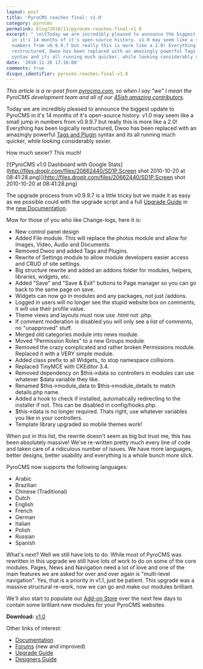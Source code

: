 ```yaml
---
layout: post
title: 'PyroCMS reaches final: v1.0'
category: pyrocms
permalink: blog/2010/11/pyrocms-reaches-final-v1.0
excerpt: " \n\tToday we are incredibly pleased to announce the biggest update to PyroCMS
  in it's 14 months of it's open-source history. v1.0 may seem like a small jump in
  numbers from v0.9.9.7 but really this is more like a 2.0! Everything has been logically
  restructured, Dwoo has been replaced with an amazingly powerful Tags and Plugin
  syntax and its all running much quicker, while looking considerably sexier. "
date: '2010-11-26 17:16:00'
comments: true
disqus_identifier: pyrocms-reaches-final-v1.0
---
```


_This article is a re-post from [pyrocms.com](http://pyrocms.com/), so when I say "we" I mean the PyroCMS development team and all of our [45ish amazing contributors](https://github.com/pyrocms/pyrocms/contributors)._

Today we are incredibly pleased to announce the biggest update to PyroCMS in it's 14 months of it's open-source history. v1.0 may seem like a small jump in numbers from v0.9.9.7 but really this is more like a 2.0! Everything has been logically restructured, Dwoo has been replaced with an amazingly powerful [Tags and Plugin](http://pyrocms.com/documentation/#designers/tags.html) syntax and its all running much quicker, while looking considerably sexier.

How much sexier? This much!

[![PyroCMS v1.0 Dashboard with Google Stats](http://files.droplr.com/files/20662440/SD1P.Screen shot 2010-10-20 at 08:41:28.png)](http://files.droplr.com/files/20662440/SD1P.Screen shot 2010-10-20 at 08:41:28.png)

The upgrade process from v0.9.9.7 is a little tricky but we made it as easy as we possible could with the upgrade script and a full [Upgrade Guide](http://pyrocms.com/documentation/#general/upgrades/0997_1.html) in the [new Documentation](http://pyrocms.com/documentation/).

Mow for those of you who like Change-logs, here it is:

- New control panel design
- Added File module. This will replace the photos module and allow for Images, Video, Audio and Documents.
- Removed Dwoo and added Tags and Plugins.
- Rewrite of Settings module to allow module developers easier access and CRUD of site settings.
- Big structure rewrite and added an addons folder for modules, helpers, libraries, widgets, etc.
- Added "Save" and "Save & Exit" buttons to Page manager so you can go back to the same page on save.
- Widgets can now go in modules and any packages, not just /addons.
- Logged in users will no longer see the stupid website box on comments, it will use their profile value.
- Theme views and layouts must now use .html not .php.
- If comment moderation is disabled you will only see a list of comments, no "unapproved" stuff.
- Merged old categories module into news module.
- Moved "Permission Roles" to a new Groups module.
- Removed the crazy complicated and rather broken Permissions module. Replaced it with a VERY simple module.
- Added class prefix to all Widgets\_ to stop namespace collisions.
- Replaced TinyMCE with CKEditor 3.4.
- Removed dependency on $this->data so controllers in modules can use whatever $data variable they like.
- Renamed $this->module\_data to $this->module\_details to match details.php name.
- Added a hook to check if installed, automatically redirecting to the installer if not. This can be disabled in config/hooks.php.
- $this->data is no longer required. Thats right, use whatever variables you like in your controllers.
- Template library upgraded so mobile themes work!

When put in this list, the rewrite doesn't seem as big but trust me, this has been absolutely massive! We've re-written pretty much every line of code and taken care of a ridiculous number of issues. We have more languages, better designs, better usability and everything is a whole bunch more slick.

PyroCMS now supports the following languages:

- Arabic
- Brazilian
- Chinese (Traditional)
- Dutch
- English
- French
- German
- Italian
- Polish
- Russian
- Spanish

What's next? Well we still have lots to do. While most of PyroCMS was rewritten in this upgrade we still have lots of work to do on some of the core modules. Pages, News and Navigation need a lot of love and one of the main features we are asked for over and over again is "multi-level navigation". Yes, that is a priority in v1.1, just be patient. This upgrade was a massive structural re-work, now we can go and make our modules brilliant.

We'll also start to populate our [Add-on Store](http://pyrocms.com/store) over the next few days to contain some brilliant new modules for your PyroCMS websites.

**Download:** [v1.0](https://github.com/pyrocms/pyrocms/archives/v1.0)

Other links of interest:

- [Documentation](http://pyrocms.com/documentation/)
- [Forums](http://pyrocms.com/forums) (new and improved)
- [Upgrade Guide](http://pyrocms.com/documentation/#general/upgrades/0997_1.html)
- [Designers Guide](http://pyrocms.com/documentation/#designers/index.html)
